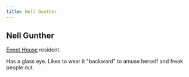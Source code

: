 ```yaml
---
title: Nell Gunther
---
```


Nell Gunther
------------

[Ennet House](/infinite-notes/places/Ennet_House) resident.

Has a glass eye. Likes to wear it "backward" to amuse herself and freak people out.
